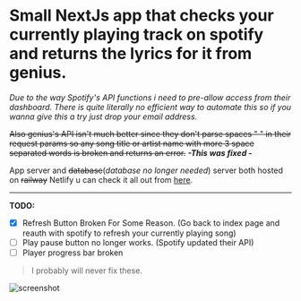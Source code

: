 # Small **NextJs** app that checks your currently playing track on spotify and returns the lyrics for it from genius.

_Due to the way Spotify's API functions i need to pre-allow access from their dashboard. There is quite literally no efficient way to automate this so if you wanna give this a try just drop your email address._

~~Also genius's API isn't much better since they don't parse spaces " " in their request params so any song title or artist name with more 3 space separated words is broken and returns an error.~~ **_-This was fixed -_**

App server and ~~database~~(_database no longer needed_) server both hosted on ~~railway~~ Netlify u can check it all out from [here](lyricfy.benahmed.tech).

---

**TODO:**

-   [x] Refresh Button Broken For Some Reason. (Go back to index page and reauth with spotify to refresh your currently playing song)
-   [ ] Play pause button no longer works. (Spotify updated their API)
-   [ ] Player progress bar broken

> I probably will never fix these.

![screenshot](https://iili.io/HnmB84p.md.png)
